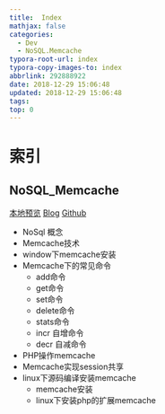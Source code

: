 ```yaml
---
title:  Index
mathjax: false
categories:
  - Dev
  - NoSQL.Memcache
typora-root-url: index
typora-copy-images-to: index
abbrlink: 292888922
date: 2018-12-29 15:06:48
updated: 2018-12-29 15:06:48
tags:
top: 0
---
```



# 索引 
 
## NoSQL_Memcache 
[本地预览](NoSQL_Memcache.md)    [Blog](http://blog.kuma8866.top/posts/402189821/)     [Github](https://github.com/KumaDocCenter/NoSQL.Memcache/blob/master/doc/md/NoSQL_Memcache.md)
 
* NoSql 概念
* Memcache技术
* window下memcache安装
* Memcache下的常见命令
  * add命令
  * get命令
  * set命令
  * delete命令
  * stats命令
  * incr 自增命令
  * decr 自减命令
* PHP操作memcache
* Memcache实现session共享
* linux下源码编译安装memcache
  * memcache安装
  * linux下安装php的扩展memcache
 
